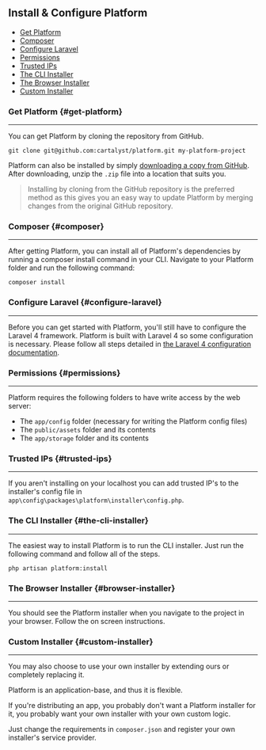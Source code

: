 ## Install & Configure Platform

* [Get Platform](#get-platform)
* [Composer](#composer)
* [Configure Laravel](#configure-laravel)
* [Permissions](#permissions)
* [Trusted IPs](#trusted-ips)
* [The CLI Installer](#the-cli-installer)
* [The Browser Installer](#the-browser-installer)
* [Custom Installer](#custom-installer)

### Get Platform {#get-platform}

---

You can get Platform by cloning the repository from GitHub.

	git clone git@github.com:cartalyst/platform.git my-platform-project

Platform can also be installed by simply [downloading a copy from GitHub](https://github.com/cartalyst/platform/archive/master.zip). After downloading, unzip the `.zip` file into a location that suits you.

> Installing by cloning from the GitHub repository is the preferred method as this gives you an easy way to update Platform by merging changes from the original GitHub repository.

### Composer {#composer}

---

After getting Platform, you can install all of Platform's dependencies by running a composer install command in your CLI. Navigate to your Platform folder and run the following command:

	composer install

### Configure Laravel {#configure-laravel}

---

Before you can get started with Platform, you'll still have to configure the Laravel 4 framework. Platform is built with Laravel 4 so some configuration is necessary. Please follow all steps detailed in [the Laravel 4 configuration documentation](http://laravel.com/docs/installation#configuration).

### Permissions {#permissions}

---

Platform requires the following folders to have write access by the web server:

- The `app/config` folder (necessary for writing the Platform config files)
- The `public/assets` folder and its contents
- The `app/storage` folder and its contents

### Trusted IPs {#trusted-ips}

---

If you aren't installing on your localhost you can add trusted IP's to the installer's config file in `app\config\packages\platform\installer\config.php`.

### The CLI Installer {#the-cli-installer}

---

The easiest way to install Platform is to run the CLI installer. Just run the following command and follow all of the steps.

	php artisan platform:install

### The Browser Installer {#browser-installer}

---

You should see the Platform installer when you navigate to the project in your browser. Follow the on screen instructions.

### Custom Installer {#custom-installer}

---

You may also choose to use your own installer by extending ours or completely replacing it.

Platform is an application-base, and thus it is flexible.

If you're distributing an app, you probably don't want a Platform installer for it, you probably want your own installer with your own custom logic.

Just change the requirements in `composer.json` and register your own installer's service provider.
